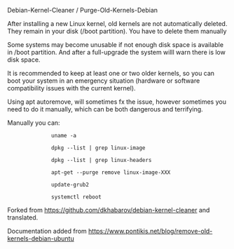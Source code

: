 Debian-Kernel-Cleaner / Purge-Old-Kernels-Debian

After installing a new Linux kernel, old kernels are not automatically deleted. They remain in your disk (/boot partition). You have to delete them manually

Some systems may become unusable if not enough disk space is available in /boot partition. And after a full-upgrade the system willl warn there is low disk space.

It is recommended to keep at least one or two older kernels, so you can boot your system in an emergency situation (hardware or software compatibility issues with the current kernel).

Using apt autoremove, will sometimes fx the issue, however sometimes you need to do it manually, which can be both dangerous and terrifying.

Manually you can:

                  uname -a
                  
                  dpkg --list | grep linux-image 
                  
                  dpkg --list | grep linux-headers
                  
                  apt-get --purge remove linux-image-XXX
                  
                  update-grub2
                  
                  systemctl reboot
                  
                  



Forked from https://github.com/dkhabarov/debian-kernel-cleaner and translated.

Documentation added from https://www.pontikis.net/blog/remove-old-kernels-debian-ubuntu
